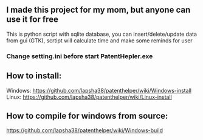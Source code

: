 ## I made this project for my mom, but anyone can use it for free
This is python script with sqlite database, you can insert/delete/update data from gui (GTK), scrtipt will calculate time and make some reminds for user  
  
### Change setting.ini before start PatentHepler.exe

## How to install:
Windows: https://github.com/lapsha38/patenthelper/wiki/Windows-install  
Linux: https://github.com/lapsha38/patenthelper/wiki/Linux-install  
## How to compile for windows from source:
https://github.com/lapsha38/patenthelper/wiki/Windows-build
